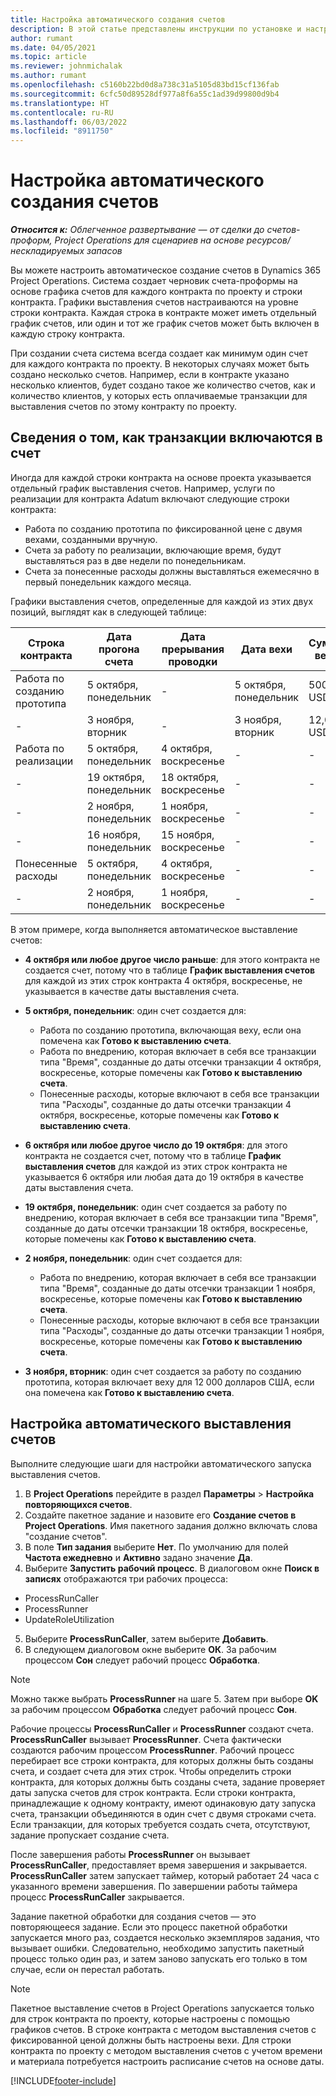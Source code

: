 ```yaml
---
title: Настройка автоматического создания счетов
description: В этой статье представлены инструкции по установке и настройке автоматического создания счетов-проформ.
author: rumant
ms.date: 04/05/2021
ms.topic: article
ms.reviewer: johnmichalak
ms.author: rumant
ms.openlocfilehash: c5160b22bd0d8a738c31a5105d83bd15cf136fab
ms.sourcegitcommit: 6cfc50d89528df977a8f6a55c1ad39d99800d9b4
ms.translationtype: HT
ms.contentlocale: ru-RU
ms.lasthandoff: 06/03/2022
ms.locfileid: "8911750"
---
```

# <a name="set-up-automatic-invoice-creation"></a>Настройка автоматического создания счетов 
 
_**Относится к:** Облегченное развертывание — от сделки до счетов-проформ, Project Operations для сценариев на основе ресурсов/нескладируемых запасов_

Вы можете настроить автоматическое создание счетов в Dynamics 365 Project Operations. Система создает черновик счета-проформы на основе графика счетов для каждого контракта по проекту и строки контракта. Графики выставления счетов настраиваются на уровне строки контракта. Каждая строка в контракте может иметь отдельный график счетов, или один и тот же график счетов может быть включен в каждую строку контракта.

При создании счета система всегда создает как минимум один счет для каждого контракта по проекту. В некоторых случаях может быть создано несколько счетов. Например, если в контракте указано несколько клиентов, будет создано такое же количество счетов, как и количество клиентов, у которых есть оплачиваемые транзакции для выставления счетов по этому контракту по проекту.

## <a name="understand-how-transactions-are-included-on-an-invoice"></a>Сведения о том, как транзакции включаются в счет 

Иногда для каждой строки контракта на основе проекта указывается отдельный график выставления счетов. Например, услуги по реализации для контракта Adatum включают следующие строки контракта:

- Работа по созданию прототипа по фиксированной цене с двумя вехами, созданными вручную.
- Счета за работу по реализации, включающие время, будут выставляться раз в две недели по понедельникам.
- Счета за понесенные расходы должны выставляться ежемесячно в первый понедельник каждого месяца.

Графики выставления счетов, определенные для каждой из этих двух позиций, выглядят как в следующей таблице:

| Строка контракта | Дата прогона счета | Дата прерывания проводки | Дата вехи | Сумма вехи |
| --- | --- | --- | --- | --- |
| Работа по созданию прототипа | 5 октября, понедельник | - | 5 октября, понедельник | 5000 USD |
| - | 3 ноября, вторник | - | 3 ноября, вторник | 12,000 USD |
| Работа по реализации | 5 октября, понедельник | 4 октября, воскресенье | - | - |
| - | 19 октября, понедельник | 18 октября, воскресенье | - | - |
| - | 2 ноября, понедельник | 1 ноября, воскресенье | - | - |
| - | 16 ноября, понедельник | 15 ноября, воскресенье | - | - |
| Понесенные расходы | 5 октября, понедельник | 4 октября, воскресенье | - | - |
| - | 2 ноября, понедельник | 1 ноября, воскресенье | - | - |

В этом примере, когда выполняется автоматическое выставление счетов:

- **4 октября или любое другое число раньше**: для этого контракта не создается счет, потому что в таблице **График выставления счетов** для каждой из этих строк контракта 4 октября, воскресенье, не указывается в качестве даты выставления счета.
- **5 октября, понедельник**: один счет создается для:

    - Работа по созданию прототипа, включающая веху, если она помечена как **Готово к выставлению счета**.
    - Работа по внедрению, которая включает в себя все транзакции типа "Время", созданные до даты отсечки транзакции 4 октября, воскресенье, которые помечены как **Готово к выставлению счета**.
    - Понесенные расходы, которые включают в себя все транзакции типа "Расходы", созданные до даты отсечки транзакции 4 октября, воскресенье, которые помечены как **Готово к выставлению счета**.
  
- **6 октября или любое другое число до 19 октября**: для этого контракта не создается счет, потому что в таблице **График выставления счетов** для каждой из этих строк контракта не указывается 6 октября или любая дата до 19 октября в качестве даты выставления счета.
- **19 октября, понедельник**: один счет создается за работу по внедрению, которая включает в себя все транзакции типа "Время", созданные до даты отсечки транзакции 18 октября, воскресенье, которые помечены как **Готово к выставлению счета**.
- **2 ноября, понедельник**: один счет создается для:

    - Работа по внедрению, которая включает в себя все транзакции типа "Время", созданные до даты отсечки транзакции 1 ноября, воскресенье, которые помечены как **Готово к выставлению счета**.
    - Понесенные расходы, которые включают в себя все транзакции типа "Расходы", созданные до даты отсечки транзакции 1 ноября, воскресенье, которые помечены как **Готово к выставлению счета**.

- **3 ноября, вторник**: один счет создается за работу по созданию прототипа, которая включает веху для 12 000 долларов США, если она помечена как **Готово к выставлению счета**.

## <a name="configure-automatic-invoicing"></a>Настройка автоматического выставления счетов

Выполните следующие шаги для настройки автоматического запуска выставления счетов.

1. В **Project Operations** перейдите в раздел **Параметры** > **Настройка повторяющихся счетов**.
2. Создайте пакетное задание и назовите его **Создание счетов в Project Operations**. Имя пакетного задания должно включать слова "создание счетов".
3. В поле **Тип задания** выберите **Нет**. По умолчанию для полей **Частота ежедневно** и **Активно** задано значение **Да**.
4. Выберите **Запустить рабочий процесс**. В диалоговом окне **Поиск в записях** отображаются три рабочих процесса:

- ProcessRunCaller
- ProcessRunner
- UpdateRoleUtilization

5. Выберите **ProcessRunCaller**, затем выберите **Добавить**.
6. В следующем диалоговом окне выберите **ОК**. За рабочим процессом **Сон** следует рабочий процесс **Обработка**. 

> [!NOTE]
> Можно также выбрать **ProcessRunner** на шаге 5. Затем при выборе **OK** за рабочим процессом **Обработка** следует рабочий процесс **Сон**.

Рабочие процессы **ProcessRunCaller** и **ProcessRunner** создают счета. **ProcessRunCaller** вызывает **ProcessRunner**. Счета фактически создаются рабочим процессом **ProcessRunner**. Рабочий процесс перебирает все строки контракта, для которых должны быть созданы счета, и создает счета для этих строк. Чтобы определить строки контракта, для которых должны быть созданы счета, задание проверяет даты запуска счетов для строк контракта. Если строки контракта, принадлежащие к одному контракту, имеют одинаковую дату запуска счета, транзакции объединяются в один счет с двумя строками счета. Если транзакции, для которых требуется создать счета, отсутствуют, задание пропускает создание счета.

После завершения работы **ProcessRunner** он вызывает **ProcessRunCaller**, предоставляет время завершения и закрывается. **ProcessRunCaller** затем запускает таймер, который работает 24 часа с указанного времени завершения. По завершении работы таймера процесс **ProcessRunCaller** закрывается.

Задание пакетной обработки для создания счетов — это повторяющееся задание. Если это процесс пакетной обработки запускается много раз, создается несколько экземпляров задания, что вызывает ошибки. Следовательно, необходимо запустить пакетный процесс только один раз, и затем заново запускать его только в том случае, если он перестал работать.

> [!NOTE]
> Пакетное выставление счетов в Project Operations запускается только для строк контракта по проекту, которые настроены с помощью графиков счетов. В строке контракта с методом выставления счетов с фиксированной ценой должны быть настроены вехи. Для строки контракта по проекту с методом выставления счетов с учетом времени и материала потребуется настроить расписание счетов на основе даты.


[!INCLUDE[footer-include](../../includes/footer-banner.md)]
